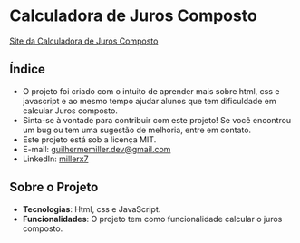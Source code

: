 # Calculadora de Juros Composto

[Site da Calculadora de Juros Composto](https://millerx7.github.io/juros-composto-calculator/) 

## Índice
- O projeto foi criado com o intuito de aprender mais sobre html, css e javascript e ao mesmo tempo ajudar alunos que tem dificuldade em calcular Juros composto.
- Sinta-se à vontade para contribuir com este projeto! Se você encontrou um bug ou tem uma sugestão de melhoria, entre em contato.
- Este projeto está sob a licença MIT.
- E-mail: guilhermemiller.dev@gmail.com
- LinkedIn: [millerx7](https://www.linkedin.com/in/millerx7?utm_source=share&utm_campaign=share_via&utm_content=profile&utm_medium=android_app)

## Sobre o Projeto

- **Tecnologias**: Html, css e JavaScript.
- **Funcionalidades**: O projeto tem como funcionalidade calcular o juros composto.
